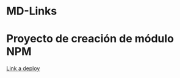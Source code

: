 # MD-Links

# Proyecto de creación de módulo NPM

[Link a deploy](https://violetalibertad.github.io/scl-2018-01-FE-markdown/)